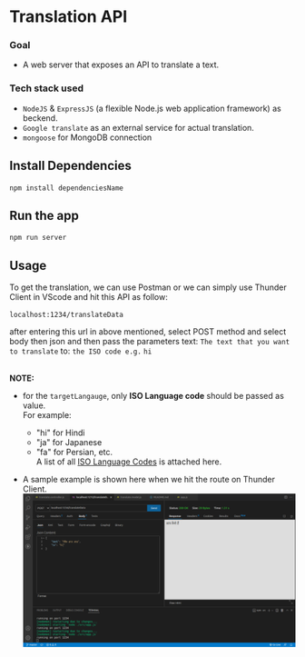 # Translation API

### Goal
- A web server that exposes an API to translate a text.

### Tech stack used
-  `NodeJS` & `ExpressJS` (a flexible Node.js web application framework) as beckend.
-  `Google translate` as an external service for actual translation.
- `mongoose` for MongoDB connection

## Install Dependencies

```
npm install dependenciesName
```

## Run the app
```
npm run server
```

## Usage 
To get the translation, we can use Postman or we can simply use Thunder Client in VScode and hit this API as follow:
```
localhost:1234/translateData
```
after entering this url in above mentioned, select POST method and select body then json and then pass the parameters text: `The text that you want to translate` to: `the ISO code e.g.` `hi`


<br>**NOTE:**
  - for the `targetLangauge`, only **ISO Language code** should be passed as value.
<br/>For example:
    - "hi" for Hindi
    - "ja" for Japanese
    - "fa" for Persian, etc.
    <br/>A list of all [ISO Language Codes](https://datahub.io/core/language-codes/r/0.html) is attached here.

- A sample example is shown here when we hit the route on Thunder Client.
![](./screenshot.png)
